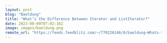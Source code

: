 ```yaml
---
layout: post
blog: "Baeldung"
title: "What’s the Difference Between Iterator and ListIterator?"
date: 2023-08-09T07:02:16Z
image: images/baeldung.png
remote_url: "https://feeds.feedblitz.com/~/770226146/0/baeldung~Whats-the-Difference-Between-Iterator-and-ListIterator"
---
```

